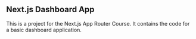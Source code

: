 ## Next.js Dashboard App

This is a project for the Next.js App Router Course. It contains the code for a basic dashboard application.
